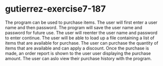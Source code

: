 # gutierrez-exercise7-187
The program can be used to purchase items. The user will first enter a user name and then password. The program will save the user name and password for future use. The user will reenter the user name and password to enter continue. The user will be able to load up a file containing a list of items that are available for purchase. The user can purchase the quantity of items that are available and can apply a discount. Once the purchase is made, an order report is shown to the user user displaying the purchase amount. The user can aslo view their purchase history with the program. 
